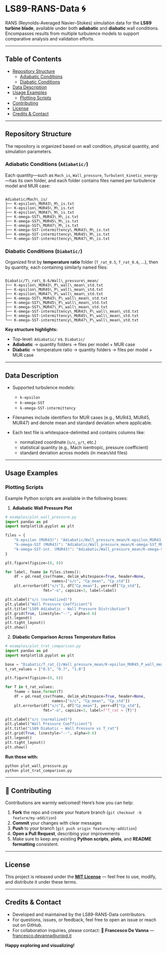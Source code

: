 # LS89-RANS-Data 🌀

RANS (Reynolds-Averaged Navier–Stokes) simulation data for the **LS89 turbine blade**, available under both **adiabatic** and **diabatic** wall conditions. Encompasses results from multiple turbulence models to support comparative analysis and validation efforts.

---

##  Table of Contents

- [Repository Structure](#repository-structure)
  - [Adiabatic Conditions](#adiabatic-conditions)
  - [Diabatic Conditions](#diabatic-conditions)
- [Data Description](#data-description)
- [Usage Examples](#usage-examples)
  - [Plotting Scripts](#plotting-scripts)
- [Contributing](#contributing)
- [License](#license)
- [Credits & Contact](#credits--contact)

---

##  Repository Structure

The repository is organized based on wall condition, physical quantity, and simulation parameters.

### Adiabatic Conditions (`Adiabatic/`)

Each quantity—such as `Mach_is`, `Wall_pressure`, `Turbulent_kinetic_energy`—has its own folder, and each folder contains files named per turbulence model and MUR case:

```

Adiabatic/Mach\_is/
├── K-epsilon\_MUR43\_M\_is.txt
├── K-epsilon\_MUR45\_M\_is.txt
├── K-epsilon\_MUR47\_M\_is.txt
├── K-omega-SST\_MUR43\_M\_is.txt
├── K-omega-SST\_MUR45\_M\_is.txt
├── K-omega-SST\_MUR47\_M\_is.txt
├── K-omega-SST-intermittency\_MUR43\_M\_is.txt
├── K-omega-SST-intermittency\_MUR45\_M\_is.txt
└── K-omega-SST-intermittency\_MUR47\_M\_is.txt

```

### Diabatic Conditions (`Diabatic/`)

Organized first by **temperature ratio** folder (`T_rat_0.5`, `T_rat_0.6`, …), then by quantity, each containing similarly named files:

```

Diabatic/T\_rat\_0.6/Wall\_pressure\_mean/
├── K-epsilon\_MUR43\_P\_wall\_mean\_std.txt
├── K-epsilon\_MUR45\_P\_wall\_mean\_std.txt
├── K-epsilon\_MUR47\_P\_wall\_mean\_std.txt
├── K-omega-SST\_MUR43\_P\_wall\_mean\_std.txt
├── K-omega-SST\_MUR45\_P\_wall\_mean\_std.txt
├── K-omega-SST\_MUR47\_P\_wall\_mean\_std.txt
├── K-omega-SST-intermittency\_MUR43\_P\_wall\_mean\_std.txt
├── K-omega-SST-intermittency\_MUR45\_P\_wall\_mean\_std.txt
└── K-omega-SST-intermittency\_MUR47\_P\_wall\_mean\_std.txt

````

**Key structure highlights:**

- Top-level: `Adiabatic/` vs. `Diabatic/`
- **Adiabatic** → quantity folders → files per model + MUR case
- **Diabatic** → temperature ratio → quantity folders → files per model + MUR case

---

##  Data Description

- Supported turbulence models:  
  - `k-epsilon`  
  - `k-omega-SST`  
  - `k-omega-SST-intermittency`

- Filenames include identifiers for MUR cases (e.g., MUR43, MUR45, MUR47) and denote mean and standard deviation where applicable.

- Each text file is whitespace-delimited and contains columns like:  
  - normalized coordinate (`s/c`, `y/t`, etc.)  
  - statistical quantity (e.g., Mach isentropic, pressure coefficient)  
  - standard deviation across models (in mean/std files)

---

##  Usage Examples

### Plotting Scripts

Example Python scripts are available in the following boxes:

1. **Adiabatic Wall Pressure Plot**

```python
# examples/plot_wall_pressure.py
import pandas as pd
import matplotlib.pyplot as plt

files = {
    "k-epsilon (MUR43)": "Adiabatic/Wall_pressure_mean/K-epsilon_MUR43_P_wall_mean_std.txt",
    "k-omega-SST (MUR43)": "Adiabatic/Wall_pressure_mean/K-omega-SST_MUR43_P_wall_mean_std.txt",
    "k-omega-SST-int. (MUR43)": "Adiabatic/Wall_pressure_mean/K-omega-SST-intermittency_MUR43_P_wall_mean_std.txt",
}

plt.figure(figsize=(8, 6))

for label, fname in files.items():
    df = pd.read_csv(fname, delim_whitespace=True, header=None,
                     names=["s/c", "Cp_mean", "Cp_std"])
    plt.errorbar(df["s/c"], df["Cp_mean"], yerr=df["Cp_std"],
                 fmt="-o", capsize=3, label=label)

plt.xlabel("s/c (normalized)")
plt.ylabel("Wall Pressure Coefficient")
plt.title("LS89 Adiabatic – Wall Pressure Distribution")
plt.grid(True, linestyle="--", alpha=0.6)
plt.legend()
plt.tight_layout()
plt.show()
````

2. **Diabatic Comparison Across Temperature Ratios**

```python
# examples/plot_trat_comparison.py
import pandas as pd
import matplotlib.pyplot as plt

base = "Diabatic/T_rat_{}/Wall_pressure_mean/K-epsilon_MUR45_P_wall_mean_std.txt"
t_rat_values = ["0.5", "0.7", "1.0"]

plt.figure(figsize=(8, 6))

for T in t_rat_values:
    fname = base.format(T)
    df = pd.read_csv(fname, delim_whitespace=True, header=None,
                     names=["s/c", "Cp_mean", "Cp_std"])
    plt.errorbar(df["s/c"], df["Cp_mean"], yerr=df["Cp_std"],
                 fmt="-o", capsize=3, label=f"T_rat = {T}")

plt.xlabel("s/c (normalized)")
plt.ylabel("Wall Pressure Coefficient")
plt.title("LS89 Diabatic – Wall Pressure vs T_rat")
plt.grid(True, linestyle="--", alpha=0.6)
plt.legend()
plt.tight_layout()
plt.show()
```

**Run these with:**

```bash
python plot_wall_pressure.py
python plot_trat_comparison.py
```

---

## 🤝 Contributing

Contributions are warmly welcomed! Here’s how you can help:

1. **Fork** the repo and create your feature branch (`git checkout -b feature/my-addition`)
2. **Commit** your changes with clear messages
3. **Push** to your branch (`git push origin feature/my-addition`)
4. **Open a Pull Request**, describing your improvements
5. Make sure to keep any existing **Python scripts**, **plots**, and **README formatting** consistent.

---

## License

This project is released under the **[MIT License](./LICENSE)** — feel free to use, modify, and distribute it under these terms.

---

## Credits & Contact

* Developed and maintained by the LS89-RANS-Data contributors.
* For questions, issues, or feedback, feel free to open an issue or reach out on GitHub.
* For collaboration inquiries, please contact:
📧 **Francesco De Vanna** — [francesco.devanna@unipd.it](mailto:francesco.devanna@unipd.it)

**Happy exploring and visualizing!**

